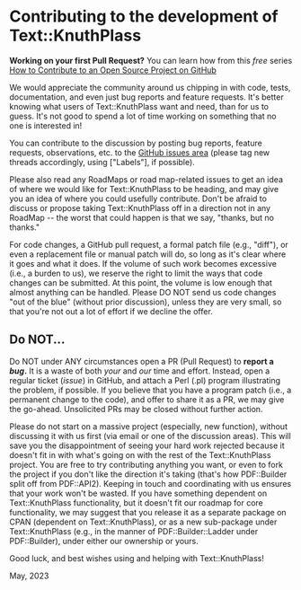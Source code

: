 # Contributing to the development of Text::KnuthPlass

**Working on your first Pull Request?** You can learn how from this *free* series [How to Contribute to an Open Source Project on GitHub](https://kcd.im/pull-request) 

We would appreciate the community around us chipping in with code, tests,
documentation, and even just bug reports and feature requests. It's better
knowing what users of Text::KnuthPlass want and need, than for us to guess. It's
not good to spend a lot of time working on something that no one is interested
in!

You can contribute to the discussion by posting bug reports, feature requests, 
observations, etc. to the [GitHub issues area](https://github.com/PhilterPaper/Text-KnuthPlass/issues?q=is%3Aissue+sort%3Aupdated-desc "issues")
(please tag new threads accordingly, using ["Labels"], if possible).

Please also read any RoadMaps or road map-related issues to get an idea of 
where we would like for 
Text::KnuthPlass to be heading, and may give you an idea of where you could
usefully contribute. Don't be afraid to discuss or propose taking 
Text::KnuthPlass
off in a direction not in any RoadMap -- the worst that could happen is that
we say, "thanks, but no thanks."

For code changes, a GitHub pull request, a formal patch file (e.g., "diff"), or 
even a replacement file or manual patch will do, so long as it's clear where it 
goes and what it does. If the volume of such work becomes excessive (i.e., a 
burden to us), we reserve the right to limit the ways that code changes can be 
submitted. At this point, the volume is low enough that almost anything can be 
handled. Please DO NOT send us code changes "out of the blue" (without prior
discussion), unless they are very small, so that you're not out a lot of
effort if we decline the offer.

## Do NOT...

Do NOT under ANY circumstances open a PR (Pull Request) to **report a _bug_.** 
It is a waste of both _your_ and _our_ time and effort. Instead, open a regular 
ticket (_issue_) in GitHub, and attach a Perl (.pl) program illustrating the 
problem, if possible.
If you believe that you have a program patch (i.e., a permanent change to the
code), and offer to share it as a PR, we may give the go-ahead. Unsolicited PRs
may be closed without further action.

Please do not start on a massive project (especially, new function), without 
discussing it with us first (via email or one of the discussion areas). This 
will save you the disappointment of seeing your hard work rejected because it 
doesn't fit in with what's going on with the rest of the Text::KnuthPlass project. 
You are free to try contributing anything you want, or even to fork the project 
if you don't like the direction it's taking (that's how PDF::Builder split off 
from PDF::API2). Keeping in touch and coordinating with us ensures that your 
work won't be wasted. If you have something dependent on Text::KnuthPlass 
functionality, but it doesn't fit our roadmap for core functionality, we may 
suggest that you release it as a separate package on CPAN (dependent on 
Text::KnuthPlass), or as a new sub-package under Text::KnuthPlass (e.g., in the 
manner of PDF::Builder::Ladder under PDF::Builder), under either our ownership 
or yours.

Good luck, and best wishes using and helping with Text::KnuthPlass!

May, 2023
